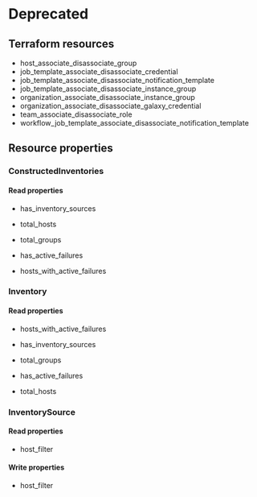 # Deprecated

## Terraform resources
- host_associate_disassociate_group
- job_template_associate_disassociate_credential
- job_template_associate_disassociate_notification_template
- job_template_associate_disassociate_instance_group
- organization_associate_disassociate_instance_group
- organization_associate_disassociate_galaxy_credential
- team_associate_disassociate_role
- workflow_job_template_associate_disassociate_notification_template

## Resource properties




### ConstructedInventories


#### Read properties

- has_inventory_sources

- total_hosts

- total_groups

- has_active_failures

- hosts_with_active_failures














### Inventory


#### Read properties

- hosts_with_active_failures

- has_inventory_sources

- total_groups

- has_active_failures

- total_hosts







### InventorySource


#### Read properties

- host_filter




#### Write properties

- host_filter

































